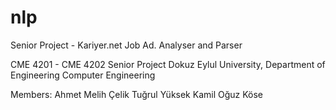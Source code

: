 # nlp
Senior Project - Kariyer.net Job Ad. Analyser and Parser

CME 4201 - CME 4202 Senior Project
Dokuz Eylul University, Department of Engineering
Computer Engineering

Members:
  Ahmet Melih Çelik
  Tuğrul Yüksek
  Kamil Oğuz Köse
